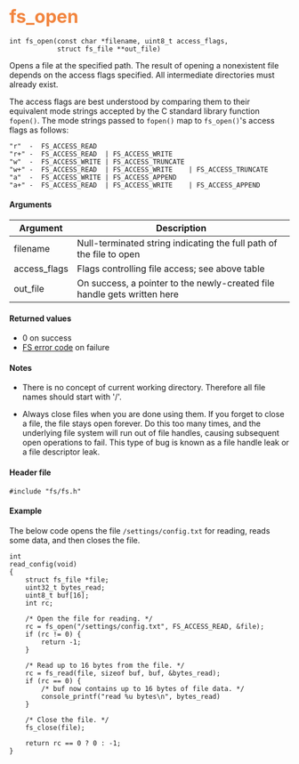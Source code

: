 ## <font color="F2853F" style="font-size:24pt">fs\_open</font>

```no-highlight
int fs_open(const char *filename, uint8_t access_flags,
            struct fs_file **out_file)
```

Opens a file at the specified path.  The result of opening a nonexistent file depends on the access flags specified.  All intermediate directories must already exist.

The access flags are best understood by comparing them to their equivalent mode strings accepted by the C standard library function `fopen()`.
The mode strings passed to `fopen()` map to `fs_open()`'s access flags as follows:

```no-highlight
"r"  -  FS_ACCESS_READ
"r+" -  FS_ACCESS_READ  | FS_ACCESS_WRITE
"w"  -  FS_ACCESS_WRITE | FS_ACCESS_TRUNCATE
"w+" -  FS_ACCESS_READ  | FS_ACCESS_WRITE    | FS_ACCESS_TRUNCATE
"a"  -  FS_ACCESS_WRITE | FS_ACCESS_APPEND
"a+" -  FS_ACCESS_READ  | FS_ACCESS_WRITE    | FS_ACCESS_APPEND
```

#### Arguments

| Argument | Description |
|----------|-------------|
| filename | Null-terminated string indicating the full path of the file to open |
| access\_flags | Flags controlling file access; see above table   |
 out\_file | On success, a pointer to the newly-created file handle gets written here |

#### Returned values

* 0 on success
* [FS error code](fs_return_codes.md) on failure

#### Notes 

* There is no concept of current working directory. Therefore all file names should start with '/'.

* Always close files when you are done using them.  If you forget to close a file, the file stays open forever.  Do this too many times, and the underlying file system will run out of file handles, causing subsequent open operations to fail.  This type of bug is known as a file handle leak or a file descriptor leak.

#### Header file

```no-highlight
#include "fs/fs.h"
```

#### Example

The below code opens the file `/settings/config.txt` for reading, reads some data, and then closes the file.

```no-highlight
int
read_config(void)
{
    struct fs_file *file;
    uint32_t bytes_read;
    uint8_t buf[16];
    int rc;

    /* Open the file for reading. */
    rc = fs_open("/settings/config.txt", FS_ACCESS_READ, &file);
    if (rc != 0) {
        return -1;
    }

    /* Read up to 16 bytes from the file. */
    rc = fs_read(file, sizeof buf, buf, &bytes_read);
    if (rc == 0) {
        /* buf now contains up to 16 bytes of file data. */
        console_printf("read %u bytes\n", bytes_read)
    }

    /* Close the file. */
    fs_close(file);

    return rc == 0 ? 0 : -1;
}
```
